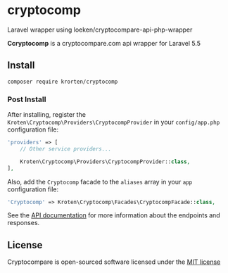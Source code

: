 # cryptocomp
Laravel wrapper using loeken/cryptocompare-api-php-wrapper

**Ccryptocomp** is a cryptocompare.com api wrapper for Laravel 5.5

## Install

    composer require krorten/cryptocomp

### Post Install
After installing, register the `Kroten\Cryptocomp\Providers\CryptocompProvider` in your `config/app.php` configuration file:

```php
'providers' => [
    // Other service providers...

    Kroten\Cryptocomp\Providers\CryptocompProvider::class,
],
```

Also, add the `Cryptocomp` facade to the `aliases` array in your `app` configuration file:

```php
'Cryptocomp' => Kroten\Cryptocomp\Facades\CryptocompFacade::class,    
```

See the [API documentation](https://cryptocompare.com/api/) for more information about the endpoints and responses.

## License

Cryptocompare is open-sourced software licensed under the [MIT license](http://opensource.org/licenses/MIT)